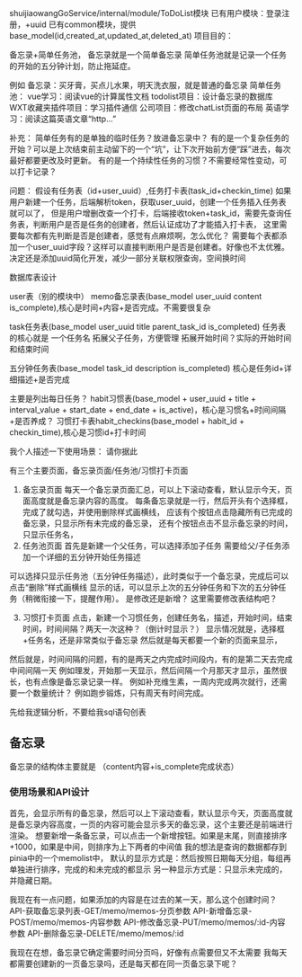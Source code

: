 
shuijiaowangGoService/internal/module/ToDoList模块
已有用户模块：登录注册，+uuid
已有common模块，提供base_model(id,created_at,updated_at,deleted_at)
项目目的：

备忘录+简单任务池，
备忘录就是一个简单备忘录
简单任务池就是记录一个任务的开始的五分钟计划，防止拖延症。

例如
备忘录：买牙膏，买点儿水果，明天洗衣服，就是普通的备忘录
简单任务池：
vue学习：阅读vue的计算属性文档
todolist项目：设计备忘录的数据库
WXT收藏夹插件项目：学习插件通信
公司项目：修改chatList页面的布局
英语学习：阅读这篇英语文章“http...”

补充：
简单任务有的是单独的临时任务？放进备忘录中？
有的是一个复杂任务的开始？可以是上次结束前主动留下的一个“坑”，让下次开始前方便“踩”进去，每次最好都要更改及时更新。
有的是一个持续性任务的习惯？不需要经常性变动，可以打卡记录？

问题：
假设有任务表（id+user_uuid）,任务打卡表(task_id+checkin_time)
如果用户新建一个任务，后端解析token，获取user_uuid，创建一个任务插入任务表就可以了，
但是用户增删改查一个打卡，后端接收token+task_id，需要先查询任务表，判断用户是否是任务的创建者，然后认证成功了才能插入打卡表，
这里需要每次都有先判断是否是创建者，感觉有点麻烦啊，怎么优化？
需要每个表都添加一个user_uuid字段？这样可以直接判断用户是否是创建者。好像也不太优雅。
决定还是添加uuid简化开发，减少一部分关联权限查询，空间换时间

数据库表设计

user表（别的模块中）
memo备忘录表(base_model user_uuid content is_complete),核心是时间+内容+是否完成。不需要很复杂

task任务表(base_model user_uuid title parent_task_id is_completed)
任务表的核心就是 一个任务名
拓展父子任务，方便管理
拓展开始时间？实际的开始时间和结束时间

五分钟任务表(base_model task_id description is_completed) 核心是任务id+详细描述+是否完成

主要是列出每日任务？
habit习惯表(base_model + user_uuid + title  + interval_value + start_date + end_date + is_active)，核心是习惯名+时间间隔+是否养成？
习惯打卡表habit_checkins(base_model + habit_id + checkin_time),核心是习惯id+打卡时间


我个人描述一下使用场景：
请你据此

有三个主要页面，备忘录页面/任务池/习惯打卡页面
1. 备忘录页面
每天一个备忘录页面汇总，可以上下滚动查看，默认显示今天，页面高度就是备忘录内容的高度。
每条备忘录就是一行，然后开头有个选择框，完成了就勾选，并使用删除样式画横线，
应该有个按钮点击隐藏所有已完成的备忘录，只显示所有未完成的备忘录，
还有个按钮点击不显示备忘录的时间，只显示任务名，
2. 任务池页面
首先是新建一个父任务，可以选择添加子任务
需要给父/子任务添加一个详细的五分钟开始任务描述

可以选择只显示任务池（五分钟任务描述），此时类似于一个备忘录，完成后可以点击“删除”样式画横线
显示的话，可以显示上次的五分钟任务和下次的五分钟任务（稍微衔接一下，提醒作用）。
是修改还是新增？
这里需要修改表结构吧？

3. 习惯打卡页面
点击，新建一个习惯任务，创建任务名，描述，开始时间，结束时间，时间间隔？两天一次这种？（倒计时显示？）
显示情况就是，选择框+任务名，还是非常类似于备忘录
然后就是每天都要一个新的页面来显示，

然后就是，时间间隔的问题，有的是两天之内完成时间段内，有的是第二天去完成中间间隔一天
例如理发，开始那一天显示，然后间隔一个月那天才显示，虽然很长，也有点像是备忘录记录一样。
例如补充维生素，一周内完成两次就行，还需要一个数量统计？
例如跑步锻炼，只有周天有时间完成。


先给我逻辑分析，不要给我sql语句创表


## 备忘录
备忘录的结构体主要就是 （content内容+is_complete完成状态）
### 使用场景和API设计
首先，会显示所有的备忘录，然后可以上下滚动查看，默认显示今天，页面高度就是备忘录内容高度，一页的内容可能会显示多天的备忘录，这个主要还是前端进行渲染。
想要新增一条备忘录，可以点击一个新增按钮。如果是末尾，则直接排序+1000，如果是中间，则排序为上下两者的中间值
我的想法是查询的数据都存到pinia中的一个memolist中，
默认的显示方式是：然后按照日期每天分组，每组再单独进行排序，完成的和未完成的都显示
另一种显示方式是：只显示未完成的，并隐藏日期。

我现在有一点问题，如果添加的内容是在过去的某一天，那么这个创建时间？
API-获取备忘录列表-GET/memo/memos-分页参数
API-新增备忘录-POST/memo/memos-内容参数
API-修改备忘录-PUT/memo/memos/:id-内容参数
API-删除备忘录-DELETE/memo/memos/:id

我现在在想，备忘录它确定需要时间分页吗，好像有点需要但又不太需要
我每天都需要创建新的一页备忘录吗，还是每天都在同一页备忘录下呢？



